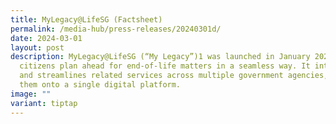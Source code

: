 ```yaml
---
title: MyLegacy@LifeSG (Factsheet)
permalink: /media-hub/press-releases/20240301d/
date: 2024-03-01
layout: post
description: MyLegacy@LifeSG (“My Legacy”)1 was launched in January 2020 to help
  citizens plan ahead for end-of-life matters in a seamless way. It integrates
  and streamlines related services across multiple government agencies, bringing
  them onto a single digital platform.
image: ""
variant: tiptap
---
```

